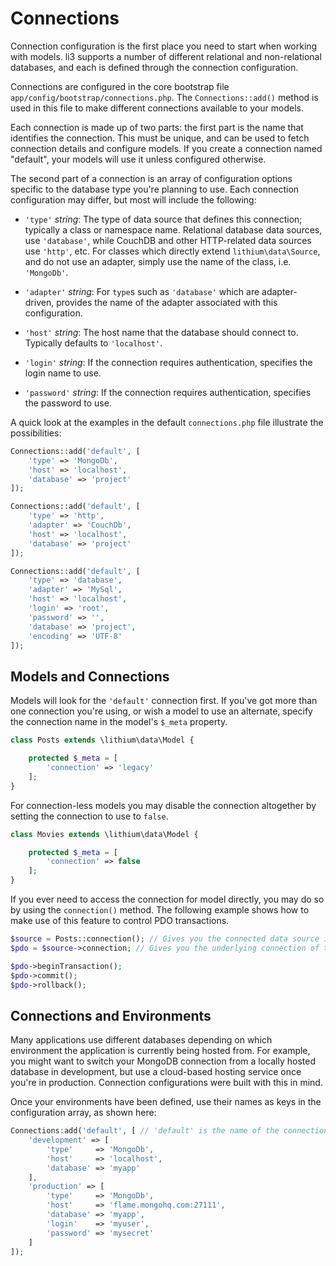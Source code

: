 # Connections

Connection configuration is the first place you need to start when working with models. li3 supports a number of different relational and non-relational databases, and each is defined through the connection configuration.

Connections are configured in the core bootstrap file `app/config/bootstrap/connections.php`. The `Connections::add()` method is used in this file to make different connections available to your models. 

Each connection is made up of two parts: the first part is the name that identifies the connection. This must be unique, and can be used to fetch connection details and configure models. If you create a connection named "default", your models will use it unless configured otherwise.

The second part of a connection is an array of configuration options specific to the database type you're planning to use. Each connection configuration may differ, but most will include the following:

- `'type'` _string_: The type of data source that defines this connection; typically a
  class or namespace name. Relational database data sources, use `'database'`, while
  CouchDB and other HTTP-related data sources use `'http'`, etc. For classes which
  directly extend `lithium\data\Source`, and do not use an adapter, simply use the
  name of the class, i.e. `'MongoDb'`.
  
- `'adapter'` _string_: For `type`s such as `'database'` which are adapter-driven,
  provides the name of the adapter associated with this configuration.
  
- `'host'` _string_: The host name that the database should connect to. Typically
  defaults to `'localhost'`.
  
- `'login'` _string_: If the connection requires authentication, specifies the login
  name to use.
  
- `'password'` _string_: If the connection requires authentication, specifies the
  password to use.

A quick look at the examples in the default `connections.php` file illustrate the possibilities:

```php
Connections::add('default', [
	'type' => 'MongoDb',
	'host' => 'localhost',
	'database' => 'project'
]);

Connections::add('default', [
	'type' => 'http',
	'adapter' => 'CouchDb',
	'host' => 'localhost',
	'database' => 'project'
]);

Connections::add('default', [
	'type' => 'database',
	'adapter' => 'MySql',
	'host' => 'localhost',
	'login' => 'root',
	'password' => '',
	'database' => 'project',
	'encoding' => 'UTF-8'
]);
```

## Models and Connections

Models will look for the `'default'` connection first. If you've got more than one connection you're using, or wish a model to use an alternate, specify the connection name in the model's `$_meta` property.

```php
class Posts extends \lithium\data\Model {

	protected $_meta = [
		'connection' => 'legacy'
	];
}
```

For connection-less models you may disable the connection altogether by setting the connection to use to `false`.

```php
class Movies extends \lithium\data\Model {

	protected $_meta = [
		'connection' => false
	];
}
```

If you ever need to access the connection for model directly, you may do so by using the `connection()` method. The following example shows how to make use of this feature to control PDO transactions.

```php
$source = Posts::connection(); // Gives you the connected data source i.e. a `Database` object.
$pdo = $source->connection; // Gives you the underlying connection of that object.

$pdo->beginTransaction();
$pdo->commit();
$pdo->rollback();
```

## Connections and Environments

Many applications use different databases depending on which environment the application is currently being hosted from. For example, you might want to switch your MongoDB connection from a locally hosted database in development, but use a cloud-based hosting service once you're in production. Connection configurations were built with this in mind.

Once your environments have been defined, use their names as keys in the configuration array, as shown here:

```php
Connections:add('default', [ // 'default' is the name of the connection
	'development' => [
		'type'     => 'MongoDb',
		'host'     => 'localhost',
		'database' => 'myapp'
	],
	'production' => [
		'type'     => 'MongoDb',
		'host'     => 'flame.mongohq.com:27111',
		'database' => 'myapp',
		'login'    => 'myuser',
		'password' => 'mysecret'
	]	
]);
```

